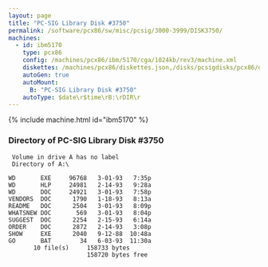 ```yaml
---
layout: page
title: "PC-SIG Library Disk #3750"
permalink: /software/pcx86/sw/misc/pcsig/3000-3999/DISK3750/
machines:
  - id: ibm5170
    type: pcx86
    config: /machines/pcx86/ibm/5170/cga/1024kb/rev3/machine.xml
    diskettes: /machines/pcx86/diskettes.json,/disks/pcsigdisks/pcx86/diskettes.json
    autoGen: true
    autoMount:
      B: "PC-SIG Library Disk #3750"
    autoType: $date\r$time\rB:\rDIR\r
---
```


{% include machine.html id="ibm5170" %}

### Directory of PC-SIG Library Disk #3750

     Volume in drive A has no label
     Directory of A:\

    WD       EXE     96768   3-01-93   7:35p
    WD       HLP     24981   2-14-93   9:28a
    WD       DOC     24921   3-01-93   7:58p
    VENDORS  DOC      1790   1-18-93   8:13a
    README   DOC      2504   3-01-93   8:09p
    WHATSNEW DOC       569   3-01-93   8:04p
    SUGGEST  DOC      2254   2-15-93   6:14a
    ORDER    DOC      2872   2-14-93   3:08p
    SHOW     EXE      2040   9-12-88  10:48a
    GO       BAT        34   6-03-93  11:30a
           10 file(s)     158733 bytes
                          158720 bytes free
